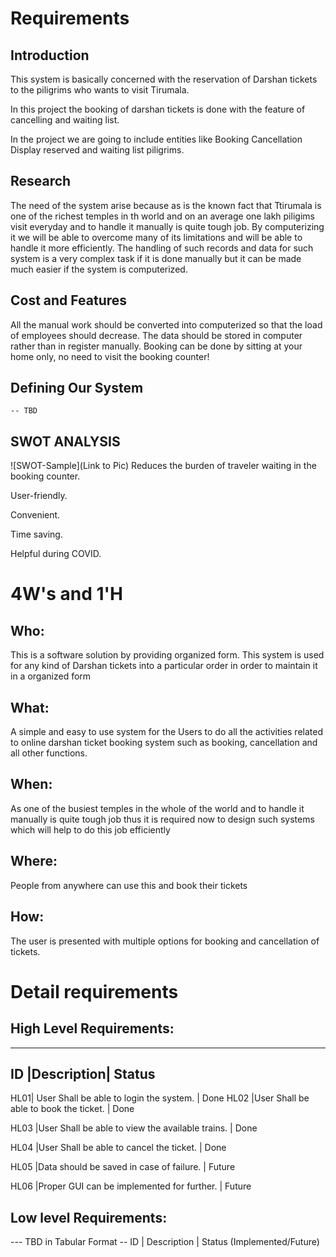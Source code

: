 # Requirements
## Introduction
 This system is basically concerned with the reservation of Darshan  tickets to the piligrims who wants to visit Tirumala.

In this project the booking of darshan tickets is done with the feature of cancelling and waiting list.

In the project we are going to include entities like
Booking
Cancellation
Display reserved and waiting list piligrims.



## Research
The need of the system arise because as is the known fact that Ttirumala is one of the richest temples in th world and on an average one lakh piligims visit everyday 
 and to handle it manually is quite tough 
job. By computerizing it we will be able to overcome many of its limitations and will be able 
to handle it more efficiently. The handling of such records and data for such system is a very 
complex task if it is done manually but it can be made much easier if the system is 
computerized.

## Cost and Features

All the manual work should be converted into computerized so that the load of employees should decrease.
The data should be stored in computer rather than in register manually.
Booking can be done by sitting at your home only, no need to visit the booking counter!

## Defining Our System
    -- TBD
## SWOT ANALYSIS
![SWOT-Sample](Link to Pic)
Reduces the burden of traveler waiting in the booking counter.

User-friendly.

Convenient.

Time saving.

Helpful during COVID.


# 4W&#39;s and 1&#39;H

## Who:

This is a software solution by providing organized form. This system is used for any kind of Darshan tickets into a particular order in order to maintain it
in a organized form 

## What:

A simple and easy to use system for the Users to do all the activities related to online 
darshan ticket booking system such as booking, cancellation and all other functions.

## When:

As one of the busiest temples in the whole of the world and to handle it 
manually is quite tough job thus it is required now to design such systems which will 
help to do this job efficiently

## Where:

People from anywhere can use this and book their tickets

## How:

The user is presented with multiple options for booking and cancellation of tickets.

# Detail requirements
## High Level Requirements:
-------------------------------------------------------------
ID |Description| Status
--------------------------------------------------------------
HL01| User Shall be able to login the system.           | Done
HL02  |User Shall be able to book the ticket.           | Done

HL03  |User Shall be able to view the available trains. | Done

HL04  |User Shall be able to cancel the ticket.         | Done

HL05  |Data should be saved in case of failure.         | Future

HL06  |Proper GUI can be implemented for further.       | Future


##  Low level Requirements:
--- TBD in Tabular Format 
-- ID | Description | Status (Implemented/Future)
